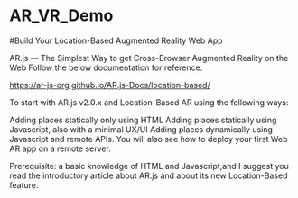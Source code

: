 # AR_VR_Demo

#Build Your Location-Based Augmented Reality Web App

AR.js — The Simplest Way to get Cross-Browser Augmented Reality on the Web Follow the below documentation for reference:

https://ar-js-org.github.io/AR.js-Docs/location-based/

To start with AR.js v2.0.x and Location-Based AR using the following ways:

Adding places statically only using HTML Adding places statically using Javascript, also with a minimal UX/UI Adding places dynamically using Javascript and remote APIs. You will also see how to deploy your first Web AR app on a remote server.

Prerequisite: a basic knowledge of HTML and Javascript,and I suggest you read the introductory article about AR.js and about its new Location-Based feature.
